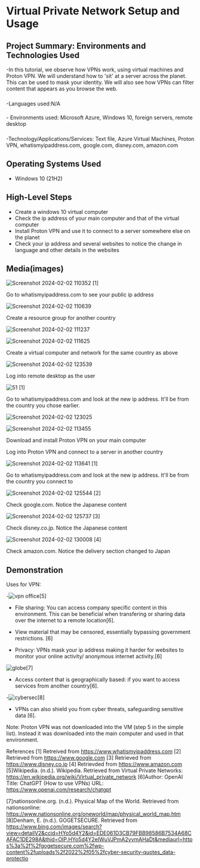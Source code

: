<p align="center">
</p>

<h1>Virtual Private Network Setup and Usage</h1>



<h2>Project Summary: Environments and Technologies Used</h2>
-In this tutorial, we observe how VPNs work, using virtual machines and Proton VPN. We will understand how to 'sit' at a server across the planet. This can be used to mask your identity. We will also see how VPNs can filter content that appears as you browse the web.
 
<h3> </h3>-Languages used:N/A
<h4></h4>- Environments used: Microsoft Azure, Windows 10, foreign servers, remote desktop
<h5></h5>-Technology/Applications/Services: Text file, Azure Virtual Machines, Proton VPN, whatismyipaddress.com, google.com, disney.com, amazon.com

<h2>Operating Systems Used </h2>

- Windows 10 (21H2)
<h2>High-Level Steps</h2>

- Create a windows 10 virtual computer
- Check the ip address of your main computer and that of the virtual computer
- Install Proton VPN and use it to connect to a server somewhere else on the planet
- Check your ip address and several websites to notice the change in language and other details in the websites

<h2>Media(images)</h2>

![Screenshot 2024-02-02 110352](https://github.com/boluadunbarin/vpn/assets/157642328/c674a478-04cb-47b7-9088-91ef67770da7)    [1]

Go to whatismyipaddress.com to see your public ip address

![Screenshot 2024-02-02 110639](https://github.com/boluadunbarin/vpn/assets/157642328/e9e5d95d-5133-4d21-adfd-d297ba2c7a17)

Create a resource group for another country

![Screenshot 2024-02-02 111237](https://github.com/boluadunbarin/vpn/assets/157642328/52f7f90a-9d45-4507-bfc5-41c74e7e7d8d)

![Screenshot 2024-02-02 111625](https://github.com/boluadunbarin/vpn/assets/157642328/3481fcfe-23ff-47ef-b253-96499e4c00e7)

Create a virtual computer and network for the same country as above

![Screenshot 2024-02-02 123539](https://github.com/boluadunbarin/vpn/assets/157642328/1c548faf-9744-405e-8e5f-5176df027303)

Log into remote desktop as the user

![51](https://github.com/boluadunbarin/vpn/assets/157642328/378666bc-b3ba-4d0f-97fe-438d762df3f0)     [1]

Go to whatismyipaddress.com and look at the new ip address. It'll be from the country you chose earlier. 

![Screenshot 2024-02-02 123025](https://github.com/boluadunbarin/vpn/assets/157642328/b92a0d42-fae7-406a-844c-b4801b8acc5e)

![Screenshot 2024-02-02 113455](https://github.com/boluadunbarin/vpn/assets/157642328/ff6cd836-e114-497c-a86d-0ebc53c67be8)

Download and install Proton VPN on your main computer

Log into Proton VPN and connect to a server in another country

![Screenshot 2024-02-02 113641](https://github.com/boluadunbarin/vpn/assets/157642328/b919922c-9ade-45f3-b546-e7e0d770599e)       [1]

Go to whatismyipaddress.com and look at the new ip address. It'll be from the country you connect to
 
![Screenshot 2024-02-02 125544](https://github.com/boluadunbarin/vpn/assets/157642328/d86e773a-b26a-4d0d-a70d-b5c669ef1b84)  [2]

Check google.com. Notice the Japanese content

![Screenshot 2024-02-02 125737](https://github.com/boluadunbarin/vpn/assets/157642328/a4dc5c72-b1b1-4bf1-9261-e50afebd689c)    [3]

Check disney.co.jp. Notice the Japanese content
 
![Screenshot 2024-02-02 130008](https://github.com/boluadunbarin/vpn/assets/157642328/7f13843b-b419-47f8-a44d-7f8bd716d72a)    [4]

Check amazon.com. Notice the delivery section changed to Japan 

<h2>Demonstration </h2>

Uses for VPN:

-![vpn office](https://github.com/boluadunbarin/vpn/assets/157642328/539403c9-5854-4007-bd64-d9384b6621b7)[5]

- File sharing: You can access company specific content in this environment. This can be beneficial when transfering or sharing data over the internet to a remote location[6].
 
- View material that may be censored, essentially bypassing government restrictions. [6]

- Privacy: VPNs mask your ip address making it harder for websites to monitor your online activity/
anonymous internet activity.[6]

![globe](https://github.com/boluadunbarin/vpn/assets/157642328/51c614e4-667f-4ed6-a9a9-8d76f406b788)[7]

- Access content that is geographically based: if you want to access services from another country[6].

-![cybersec](https://github.com/boluadunbarin/vpn/assets/157642328/778b3b34-238a-4895-a9b3-ba2566b66f22)[8]

- VPNs can also shield you from cyber threats, safeguarding sensitive data [6].
  

Note: Proton VPN was not downloaded into the VM (step 5 in the simple list). Instead it was downloaded into the main computer and used in that environment.

References
[1] Retreived from https://www.whatismyipaddress.com
[2] Retrieved from https://www.google.com
[3] Retrieved from https://www.disney.co.jp
[4] Retrievded from https://www.amazon.com
[5]Wikipedia. (n.d.). Wikipedia. Retrieved from Virtual Private Networks: https://en.wikipedia.org/wiki/Virtual_private_network
[6]Author: OpenAI Title: 
   ChatGPT (How to use VPNs)
   URL: https://www.openai.com/research/chatgpt

[7]nationsonline.org. (n.d.). Physical Map of the World. Retrieved from nationsonline: https://www.nationsonline.org/oneworld/map/physical_world_map.htm
[8]Denham, E. (n.d.). GOGETSECURE. Retrieved from https://www.bing.com/images/search?view=detailV2&ccid=HYo5d4Y2&id=EDE061D3CB79FBB98586B7534A68CAFAC1DE298A&thid=OIP.HYo5d4Y2eIWuVJPmA2yvmAHaDt&mediaurl=https%3a%2f%2fgogetsecure.com%2fwp-content%2fuploads%2f2022%2f05%2fcyber-security-quotes_data-protectio

